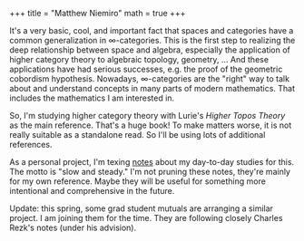 +++
title = "Matthew Niemiro"
math = true
+++


It's a very basic, cool, and important fact that spaces and categories have a common generalization in ∞-categories. This is the first step to realizing the deep relationship between space and algebra, especially the application of higher category theory to algebraic topology, geometry, ... And these applications have had serious successes, e.g. the proof of the geometric cobordism hypothesis. Nowadays, ∞-categories are the "right" way to talk about and understand concepts in many parts of modern mathematics. That includes the mathematics I am interested in. 

So, I'm studying higher category theory with Lurie's *Higher Topos Theory* as the main reference. That's a huge book! To make matters worse, it is not really suitable as a standalone read. So I'll be using lots of additional references.

As a personal project, I'm texing [notes](/Daily_HTT5.pdf) about my day-to-day studies for this. The motto is "slow and steady." I'm not pruning these notes, they're mainly for my own reference. Maybe they will be useful for something more intentional and comprehensive in the future.

Update: this spring, some grad student mutuals are arranging a similar project. I am joining them for the time. They are following closely Charles Rezk's notes (under his advision). 